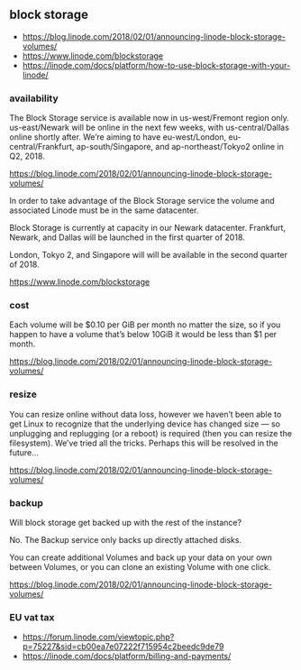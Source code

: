 ## block storage

- https://blog.linode.com/2018/02/01/announcing-linode-block-storage-volumes/
- https://www.linode.com/blockstorage
- https://linode.com/docs/platform/how-to-use-block-storage-with-your-linode/

### availability

The Block Storage service is available now in us-west/Fremont region only. us-east/Newark will be online in the next few weeks, with us-central/Dallas online shortly after. We’re aiming to have eu-west/London, eu-central/Frankfurt, ap-south/Singapore, and ap-northeast/Tokyo2 online in Q2, 2018.

https://blog.linode.com/2018/02/01/announcing-linode-block-storage-volumes/

In order to take advantage of the Block Storage service the volume and associated Linode must be in the same datacenter.

Block Storage is currently at capacity in our Newark datacenter. Frankfurt, Newark, and Dallas will be launched in the first quarter of 2018.

London, Tokyo 2, and Singapore will will be available in the second quarter of 2018.

https://www.linode.com/blockstorage

### cost

Each volume will be $0.10 per GiB per month no matter the size, so if you happen to have a volume that’s below 10GiB it would be less than $1 per month.

https://blog.linode.com/2018/02/01/announcing-linode-block-storage-volumes/

### resize

You can resize online without data loss, however we haven’t been able to get Linux to recognize that the underlying device has changed size — so unplugging and replugging (or a reboot) is required (then you can resize the filesystem). We’ve tried all the tricks. Perhaps this will be resolved in the future…

https://blog.linode.com/2018/02/01/announcing-linode-block-storage-volumes/

### backup

Will block storage get backed up with the rest of the instance?

No. The Backup service only backs up directly attached disks.

You can create additional Volumes and back up your data on your own between Volumes, or you can clone an existing Volume with one click.

https://blog.linode.com/2018/02/01/announcing-linode-block-storage-volumes/

### EU vat tax

- https://forum.linode.com/viewtopic.php?p=75227&sid=cb00ea7e07222f715954c2beedc9de79
- https://linode.com/docs/platform/billing-and-payments/